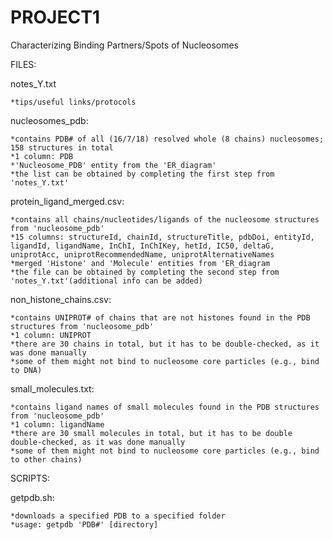 # PROJECT1
Characterizing Binding Partners/Spots of Nucleosomes


FILES:

  notes_Y.txt
  
    *tips/useful links/protocols

  nucleosomes_pdb:
 
    *contains PDB# of all (16/7/18) resolved whole (8 chains) nucleosomes; 158 structures in total              
    *1 column: PDB
    *'Nucleosome_PDB' entity from the 'ER_diagram'
    *the list can be obtained by completing the first step from 'notes_Y.txt'
    
  protein_ligand_merged.csv:
  
    *contains all chains/nucleotides/ligands of the nucleosome structures from 'nucleosome_pdb'
    *15 columns: structureId, chainId, structureTitle, pdbDoi, entityId, ligandId, ligandName, InChI, InChIKey, hetId, IC50, deltaG, uniprotAcc, uniprotRecommendedName, uniprotAlternativeNames
    *merged 'Histone' and 'Molecule' entities from 'ER_diagram
    *the file can be obtained by completing the second step from 'notes_Y.txt'(additional info can be added)
      
  non_histone_chains.csv:
  
    *contains UNIPROT# of chains that are not histones found in the PDB structures from 'nucleosome_pdb'
    *1 column: UNIPROT
    *there are 30 chains in total, but it has to be double-checked, as it was done manually 
    *some of them might not bind to nucleosome core particles (e.g., bind to DNA)
    
  small_molecules.txt:
  
    *contains ligand names of small molecules found in the PDB structures from 'nucleosome_pdb'
    *1 column: ligandName
    *there are 30 small molecules in total, but it has to be double double-checked, as it was done manually 
    *some of them might not bind to nucleosome core particles (e.g., bind to other chains)
  
SCRIPTS:

  getpdb.sh:
  
    *downloads a specified PDB to a specified folder 
    *usage: getpdb 'PDB#' [directory]

